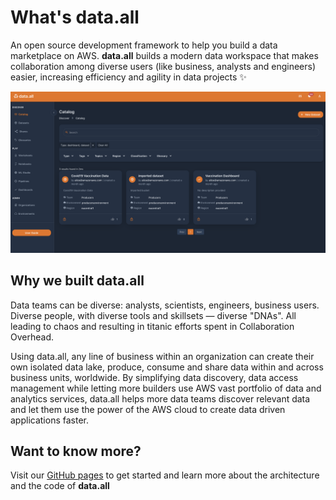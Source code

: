 # **What's data.all**
An open source development framework to help you build a data marketplace on AWS.
**data.all** builds a modern data workspace that makes collaboration
among diverse users (like business, analysts and engineers) easier, 
increasing efficiency and agility in data projects ✨

![data.all_catalog](documentation/userguide/docs/pictures/catalog/catalog_readme.png)

## **Why we built data.all**

Data teams can be diverse: analysts, scientists, engineers, business users. Diverse people, with 
diverse tools and skillsets — diverse "DNAs". All leading to chaos and resulting in titanic 
efforts spent in Collaboration Overhead.

Using data.all, any line of business within an organization can create their own isolated data lake, 
produce, consume and share data within and across business units, worldwide. By simplifying data discovery, 
data access management while letting more builders use AWS vast portfolio of data and analytics services, 
data.all helps more data teams discover relevant data and let them use the power of the AWS cloud 
to create data driven applications faster.


## **Want to know more?**
Visit our [GitHub pages](https://awslabs.github.io/aws-dataall/) 
to get started and learn more about the architecture and the code of **data.all**

